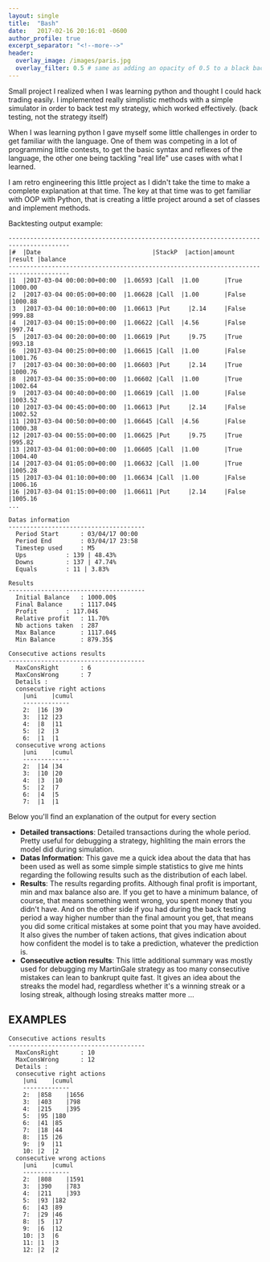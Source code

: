 ```yaml
---
layout: single
title:  "Bash"
date:   2017-02-16 20:16:01 -0600
author_profile: true
excerpt_separator: "<!--more-->"
header:
  overlay_image: /images/paris.jpg
  overlay_filter: 0.5 # same as adding an opacity of 0.5 to a black background
---
```


Small project I realized when I was learning python and thought I could hack trading easily. I implemented really simplistic methods with a simple simulator in order to back test my strategy, which worked effectively. (back testing, not the strategy itself)

<!--more-->

When I was learning python I gave myself some little challenges in order to get familiar with the language. One of them was competing in a lot of programming little contests, to get the basic syntax and reflexes of the language, the other one being tackling "real life" use cases with what I learned.

I am retro engineering this little project as I didn't take the time to make a complete explanation at that time. The key at that time was to get familiar with OOP with Python, that is creating a little project around a set of classes and implement methods.


Backtesting output example:

```
---------------------------------------------------------------------------------------
|#	|Date				                |StackP  |action|amount	|result	|balance
---------------------------------------------------------------------------------------
|1	|2017-03-04 00:00:00+00:00	|1.06593 |Call	|1.00		|True	  |1000.00
|2	|2017-03-04 00:05:00+00:00	|1.06628 |Call	|1.00		|False	|1000.88
|3	|2017-03-04 00:10:00+00:00	|1.06613 |Put	  |2.14		|False	|999.88
|4	|2017-03-04 00:15:00+00:00	|1.06622 |Call	|4.56		|False	|997.74
|5	|2017-03-04 00:20:00+00:00	|1.06619 |Put	  |9.75		|True	  |993.18
|6	|2017-03-04 00:25:00+00:00	|1.06615 |Call	|1.00		|False	|1001.76
|7	|2017-03-04 00:30:00+00:00	|1.06603 |Put	  |2.14		|True	  |1000.76
|8	|2017-03-04 00:35:00+00:00	|1.06602 |Call	|1.00		|True	  |1002.64
|9	|2017-03-04 00:40:00+00:00	|1.06619 |Call	|1.00		|False	|1003.52
|10	|2017-03-04 00:45:00+00:00	|1.06613 |Put	  |2.14		|False	|1002.52
|11	|2017-03-04 00:50:00+00:00	|1.06645 |Call	|4.56		|False	|1000.38
|12	|2017-03-04 00:55:00+00:00	|1.06625 |Put	  |9.75		|True	  |995.82
|13	|2017-03-04 01:00:00+00:00	|1.06605 |Call	|1.00		|True	  |1004.40
|14	|2017-03-04 01:05:00+00:00	|1.06632 |Call	|1.00		|True	  |1005.28
|15	|2017-03-04 01:10:00+00:00	|1.06634 |Call	|1.00		|False	|1006.16
|16	|2017-03-04 01:15:00+00:00	|1.06611 |Put	  |2.14		|False  |1005.16
...

Datas information
--------------------------------------
  Period Start		: 03/04/17 00:00
  Period End		: 03/04/17 23:58
  Timestep used		: M5
  Ups			: 139 | 48.43%
  Downs			: 137 | 47.74%
  Equals		: 11 | 3.83%

Results
--------------------------------------
  Initial Balance	: 1000.00$
  Final Balance		: 1117.04$
  Profit		: 117.04$
  Relative profit	: 11.70%
  Nb actions taken	: 287
  Max Balance		: 1117.04$
  Min Balance		: 879.35$

Consecutive actions results
--------------------------------------
  MaxConsRight		: 6
  MaxConsWrong		: 7
  Details :
  consecutive right actions
   	|uni	|cumul
   	-------------
    2:	|16	|39
    3:	|12	|23
    4:	|8	|11
    5:	|2	|3
    6:	|1	|1
  consecutive wrong actions
   	|uni	|cumul
   	-------------
    2:	|14	|34
    3:	|10	|20
    4:	|3	|10
    5:	|2	|7
    6:	|4	|5
    7:	|1	|1
```

Below you'll find an explanation of the output for every section
- **Detailed transactions**: Detailed transactions during the whole period. Pretty useful for debugging a strategy, highliting the main errors the model did during simulation.
- **Datas Information**: This gave me a quick idea about the data that has been used as well as some simple simple statistics to give me hints regarding the following results such as the distribution of each label.
- **Results**: The results regarding profits. Although final profit is important, min and max balance also are. If you get to have a minimum balance, of course, that means something went wrong, you spent money that you didn't have. And on the other side if you had during the back testing period a way higher number than the final amount you get, that means you did some critical mistakes at some point that you may have avoided. It also gives the number of taken actions, that gives indication about how confident the model is to take a prediction, whatever the prediction is.
- **Consecutive action results**: This little additional summary was mostly used for debugging my MartinGale strategy as too many consecutive mistakes can lean to bankrupt quite fast. It gives an idea about the streaks the model had, regardless whether it's a winning streak or a losing streak, although losing streaks matter more ...


## EXAMPLES

```
Consecutive actions results
--------------------------------------
  MaxConsRight		: 10
  MaxConsWrong		: 12
  Details :
  consecutive right actions
   	|uni	|cumul
   	-------------
    2:	|858	|1656
    3:	|403	|798
    4:	|215	|395
    5:	|95	|180
    6:	|41	|85
    7:	|18	|44
    8:	|15	|26
    9:	|9	|11
    10:	|2	|2
  consecutive wrong actions
   	|uni	|cumul
   	-------------
    2:	|808	|1591
    3:	|390	|783
    4:	|211	|393
    5:	|93	|182
    6:	|43	|89
    7:	|29	|46
    8:	|5	|17
    9:	|6	|12
    10:	|3	|6
    11:	|1	|3
    12:	|2	|2
```
